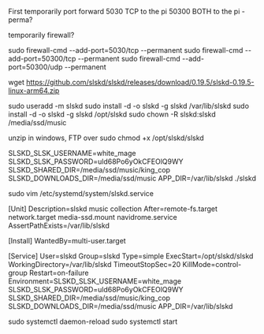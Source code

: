 First temporarily port forward
5030 TCP to the pi
50300 BOTH to the pi - perma?

temporarily firewall?

sudo firewall-cmd --add-port=5030/tcp --permanent
sudo firewall-cmd --add-port=50300/tcp --permanent
sudo firewall-cmd --add-port=50300/udp --permanent



wget https://github.com/slskd/slskd/releases/download/0.19.5/slskd-0.19.5-linux-arm64.zip

sudo useradd -m slskd
sudo install -d -o slskd -g slskd /var/lib/slskd
sudo install -d -o slskd -g slskd /opt/slskd
sudo chown -R slskd:slskd /media/ssd/music

unzip in windows, FTP over
sudo chmod +x /opt/slskd/slskd

SLSKD_SLSK_USERNAME=white_mage SLSKD_SLSK_PASSWORD=uld68Po6yOkCFEOlQ9WY SLSKD_SHARED_DIR=/media/ssd/music/king_cop SLSKD_DOWNLOADS_DIR=/media/ssd/music APP_DIR=/var/lib/slskd  ./slskd

sudo vim /etc/systemd/system/slskd.service

[Unit]
Description=slskd music collection
After=remote-fs.target network.target media-ssd.mount navidrome.service
AssertPathExists=/var/lib/slskd

[Install]
WantedBy=multi-user.target

[Service]
User=slskd
Group=slskd
Type=simple
ExecStart=/opt/slskd/slskd
WorkingDirectory=/var/lib/slskd
TimeoutStopSec=20
KillMode=control-group
Restart=on-failure
Environment=SLSKD_SLSK_USERNAME=white_mage SLSKD_SLSK_PASSWORD=uld68Po6yOkCFEOlQ9WY SLSKD_SHARED_DIR=/media/ssd/music/king_cop SLSKD_DOWNLOADS_DIR=/media/ssd/music APP_DIR=/var/lib/slskd

sudo systemctl daemon-reload
sudo systemctl start

